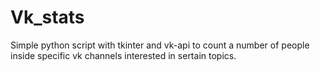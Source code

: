 # Vk_stats
Simple python script with tkinter and vk-api to count a number of people inside specific vk channels interested in sertain topics.
